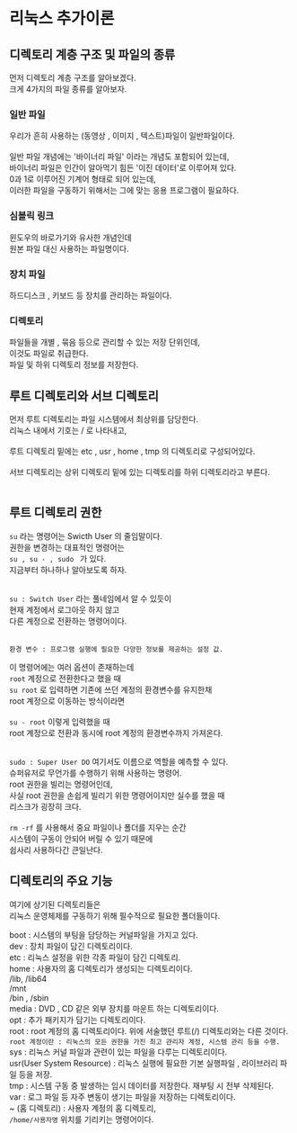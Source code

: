 # 리눅스 추가이론
## 디렉토리 계층 구조 및 파일의 종류

먼저 디렉토리 계층 구조를 알아보겠다.<br/>
크게 4가지의 파일 종류를 알아보자.

### 일반 파일

우리가 흔히 사용하는 (동영상 , 이미지 , 텍스트)파일이 일반파일이다.<br/>
<br/>
일반 파일 개념에는 '바이너리 파일' 이라는 개념도 포함되어 있는데,<br/>
바이너리 파일은 인간이 알아먹기 힘든 '이진 데이터'로 이루어져 있다.<br/>
0과 1로 이루어진 기계어 형태로 되어 있는데,<br/>
이러한 파일을 구동하기 위해서는 그에 맞는 응용 프로그램이 필요하다.

### 심볼릭 링크

윈도우의 바로가기와 유사한 개념인데<br/>
원본 파일 대신 사용하는 파일명이다.

### 장치 파일 

하드디스크 , 키보드 등 장치를 관리하는 파일이다.

### 디렉토리

파일들을 개별 , 묶음 등으로 관리할 수 있는 저장 단위인데,<br/>
이것도 파일로 취급한다.<br/>
파일 및 하위 디렉토리 정보를 저장한다.

## 루트 디렉토리와 서브 디렉토리

먼저 루트 디렉토리는 파일 시스템에서 최상위를 담당한다.<br/>
리눅스 내에서 기호는 / 로 나타내고,<br/>
<br/>
루트 디렉토리 밑에는 etc , usr , home , tmp 의 디렉토리로 구성되어있다.<br/>
<br/>
서브 디렉토리는 상위 디렉토리 밑에 있는 디렉토리를 하위 디렉토리라고 부른다.<br/>
<br/>

## 루트 디렉토리 권한

`su` 라는 명령어는 Swicth User 의 줄임말이다.<br/>
권한을 변경하는 대표적인 명령어는<br/>
`su , su - , sudo ` 가 있다.<br/>
지금부터 하나하나 알아보도록 하자.<br/>
<br/>

`su : Switch User` 라는 풀네임에서 알 수 있듯이<br/>
현재 계정에서 로그아웃 하지 않고<br/>
다른 계정으로 전환하는 명령어이다.<br/>
<br/>

`환경 변수 : 프로그램 실행에 필요한 다양한 정보를 제공하는 설정 값.`

이 명령어에는 여러 옵션이 존재하는데<br/>
`root` 계정으로 전환한다고 했을 때<br/>
`su root` 로 입력하면 기존에 쓰던 계정의 환경변수를 유지한채<br/>
root 계정으로 이동하는 방식이라면<br/>
<br/>
`su - root` 이렇게 입력했을 때<br/>
root 계정으로 전환과 동시에 root 계정의 환경변수까지 가져온다.<br/>
<br/>

`sudo : Super User DO` 여기서도 이름으로 역할을 예측할 수 있다.<br/>
슈퍼유저로 무언가를 수행하기 위해 사용하는 명령어.<br/>
root 권한을 빌리는 명령어인데,<br/>
사실 root 권한을 손쉽게 빌리기 위한 명령어이지만 실수를 했을 때<br/>
리스크가 굉장히 크다.<br/>
<br/>
`rm -rf` 를 사용해서 중요 파일이나 폴더를 지우는 순간<br/>
시스템이 구동이 안되어 버릴 수 있기 때문에<br/>
쉽사리 사용하다간 큰일난다.

## 디렉토리의 주요 기능
여기에 상기된 디렉토리들은<br/>
리눅스 운영체제를 구동하기 위해 필수적으로 필요한 폴더들이다.

boot : 시스템의 부팅을 담당하는 커널파일을 가지고 있다.<br/>
dev : 장치 파일이 담긴 디렉토리이다.<br/>
etc : 리눅스 설정을 위한 각종 파일이 담긴 디렉토리.<br/>
home : 사용자의 홈 디렉토리가 생성되는 디렉토리이다.<br/>
/lib, /lib64<br/>
/mnt<br/>
/bin , /sbin<br/>
media : DVD , CD 같은 외부 장치를 마운트 하는 디렉토리이다.<br/>
opt : 추가 패키지가 담기는 디렉토리이다.<br/>
root : root 계정의 홈 디렉토리이다. 위에 서술했던 루트(/) 디렉토리와는 다른 것이다.<br/>
`root 계정이란 : 리눅스의 모든 권한을 가진 최고 관리자 계정, 시스템 관리 등을 수행.`<br/>
sys : 리눅스 커널 파일과 관련이 있는 파일을 다루는 디렉토리이다.<br/>
usr(User System Resource) : 리눅스 실행에 필요한 기본 실행파일 , 라이브러리 파일 등을 저장.<br/>
tmp : 시스템 구동 중 발생하는 임시 데이터를 저장한다. 재부팅 시 전부 삭제된다.<br/>
var : 로그 파일 등 자주 변동이 생기는 파일을 저장하는 디렉토리이다.<br/>
~ (홈 디렉토리) : 사용자 계정의 홈 디렉토리, <br/>
`/home/사용자명` 위치를 기리키는 명령어이다.<br/>
